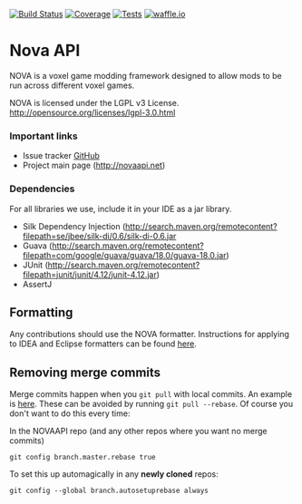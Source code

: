 [![Build Status](https://img.shields.io/travis/NOVA-Team/NOVA-Core.svg?style=flat-square)](https://travis-ci.org/NOVA-Team/NOVA-Core)
[![Coverage](https://img.shields.io/codecov/c/github/NOVA-Team/NOVA-Core.svg?style=flat-square)](https://codecov.io/github/NOVA-Team/NOVA-Core)
[![Tests](https://img.shields.io/jenkins/t/http/jenkins.magik6k.net/NovaAPI.svg?style=flat-square)](http://jenkins.magik6k.net/job/NovaAPI/lastCompletedBuild/testReport/)
[![waffle.io](https://img.shields.io/badge/tracker-waffle.io-blue.svg?style=flat-square)](https://waffle.io/NOVA-Team/NOVA-Core)

Nova API
========
NOVA is a voxel game modding framework designed to allow mods to be run across different voxel games.

NOVA is licensed under the LGPL v3 License.
http://opensource.org/licenses/lgpl-3.0.html

### Important links
* Issue tracker [GitHub](https://github.com/NOVA-Team/NOVA-Core/issues)
* Project main page (http://novaapi.net)

### Dependencies
For all libraries we use, include it in your IDE as a jar library.

* Silk Dependency Injection (http://search.maven.org/remotecontent?filepath=se/jbee/silk-di/0.6/silk-di-0.6.jar
* Guava (http://search.maven.org/remotecontent?filepath=com/google/guava/guava/18.0/guava-18.0.jar)
* JUnit (http://search.maven.org/remotecontent?filepath=junit/junit/4.12/junit-4.12.jar)
* AssertJ

Formatting
----------
Any contributions should use the NOVA formatter. Instructions for applying to IDEA and Eclipse formatters can be found [here](http://novaapi.net/docs/NOVA%20Development/Formatting/).

Removing merge commits
----------------------
Merge commits happen when you `git pull` with local commits. An example is [here](http://git.io/bseX).
These can be avoided by running `git pull --rebase`. Of course you don't want to do this every time:

In the NOVAAPI repo (and any other repos where you want no merge commits)
```
git config branch.master.rebase true
```

To set this up automagically in any __newly cloned__ repos:

```
git config --global branch.autosetuprebase always
```
